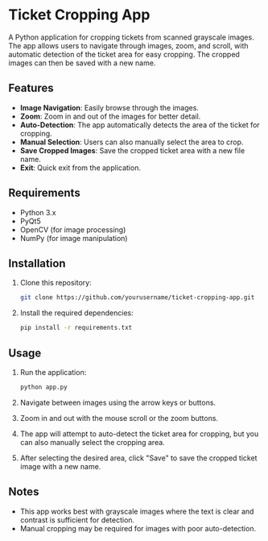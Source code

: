 # Ticket Cropping App

A Python application for cropping tickets from scanned grayscale images. The app allows users to navigate through images, zoom, and scroll, with automatic detection of the ticket area for easy cropping. The cropped images can then be saved with a new name.

## Features

- **Image Navigation**: Easily browse through the images.
- **Zoom**: Zoom in and out of the images for better detail.
- **Auto-Detection**: The app automatically detects the area of the ticket for cropping.
- **Manual Selection**: Users can also manually select the area to crop.
- **Save Cropped Images**: Save the cropped ticket area with a new file name.
- **Exit**: Quick exit from the application.

## Requirements

- Python 3.x
- PyQt5
- OpenCV (for image processing)
- NumPy (for image manipulation)

## Installation

1. Clone this repository:

   ```bash
   git clone https://github.com/yourusername/ticket-cropping-app.git
   ```

2. Install the required dependencies:

   ```bash
   pip install -r requirements.txt
   ```

## Usage

1. Run the application:

   ```bash
   python app.py
   ```

2. Navigate between images using the arrow keys or buttons.

3. Zoom in and out with the mouse scroll or the zoom buttons.

4. The app will attempt to auto-detect the ticket area for cropping, but you can also manually select the cropping area.

5. After selecting the desired area, click "Save" to save the cropped ticket image with a new name.

## Notes

- This app works best with grayscale images where the text is clear and contrast is sufficient for detection.
- Manual cropping may be required for images with poor auto-detection.

